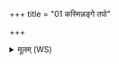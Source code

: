 +++
title = "01 कस्मिन्नङ्गे तपो"

+++
<details><summary>मूलम् (WS)</summary>

कस्मिन्नङ्गे तपो अस्याधि तिष्ठति कस्मिन्नङ्ग ऋतमस्याध्याहितम् ।  
क्व व्रतं क्व श्रद्धास्य तिष्ठति कस्मिन्नङ्गे. सत्यमस्य प्रतिष्ठितम् ॥ १ ॥
</details>